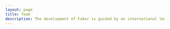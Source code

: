 ```yaml
---
layout: page
title: Team
description: The development of Faker is guided by an international team.
---
```


<script setup>
import TeamPage from './team/TeamPage.vue'
</script>

<TeamPage />
